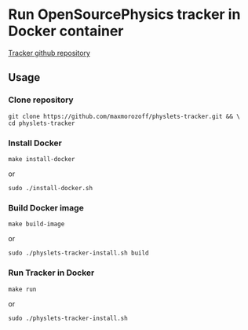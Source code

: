 # Run OpenSourcePhysics tracker in Docker container

[Tracker github repository](https://github.com/OpenSourcePhysics/tracker)

## Usage

### Clone repository 

```console
git clone https://github.com/maxmorozoff/physlets-tracker.git && \
cd physlets-tracker
```

### Install Docker

```console
make install-docker
```

or

```console
sudo ./install-docker.sh
```

### Build Docker image

```console
make build-image
```

or

```console
sudo ./physlets-tracker-install.sh build
```

### Run Tracker in Docker

```console
make run
```

or

```console
sudo ./physlets-tracker-install.sh
```
